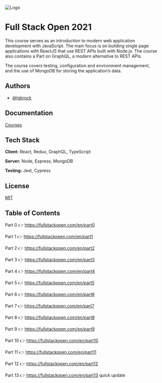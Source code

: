 ![Logo](https://camo.githubusercontent.com/83a58e67ad25f3427f5312dbaa814af78c6a9aae6341e84288933387c45c7a6b/68747470733a2f2f636f75727365732e68656c73696e6b692e66692f73697465732f64656661756c742f66696c65732f7374796c65732f6c617267655f776974685f6d616e75616c63726f702f7075626c69632f636f757273652d6865616465722d696d616765732f66756c6c737461636b2e706e673f69746f6b3d324639653061594c)

# Full Stack Open 2021

This course serves as an introduction to modern web application development with JavaScript. The main focus is on building single page applications with ReactJS that use REST APIs built with Node.js. The course also contains a Part on GraphQL, a modern alternative to REST APIs.

The course covers testing, configuration and environment management, and the use of MongoDB for storing the application’s data.

## Authors

- [@lgbrock](https://github.com/lgbrock)

## Documentation

[Courses](https://fullstackopen.com/en/#course-contents)

## Tech Stack

**Client:** React, Redux, GraphQL, TypeScript

**Server:** Node, Express, MongoDB

**Testing:** Jest, Cypress

## License

[MIT](https://choosealicense.com/licenses/mit/)

## Table of Contents

Part 0
👉 https://fullstackopen.com/en/part0

Part 1
👉 https://fullstackopen.com/en/part1

Part 2
👉 https://fullstackopen.com/en/part2

Part 3
👉 https://fullstackopen.com/en/part3

Part 4
👉 https://fullstackopen.com/en/part4

Part 5
👉 https://fullstackopen.com/en/part5

Part 6
👉 https://fullstackopen.com/en/part6

Part 7
👉 https://fullstackopen.com/en/part7

Part 8
👉 https://fullstackopen.com/en/part8

Part 9
👉 https://fullstackopen.com/en/part9

Part 10
👉 https://fullstackopen.com/en/part10

Part 11
👉 https://fullstackopen.com/en/part11

Part 12
👉 https://fullstackopen.com/en/part12

Part 13
👉 https://fullstackopen.com/en/part13
quick update

